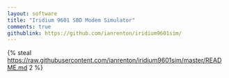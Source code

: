 ```yaml
---
layout: software
title: "Iridium 9601 SBD Modem Simulator"
comments: true
githublink: https://github.com/ianrenton/iridium9601sim/
---
```


{% steal https://raw.githubusercontent.com/ianrenton/iridium9601sim/master/README.md 2 %}
